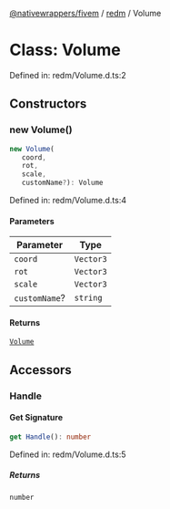 [@nativewrappers/fivem](../../README.md) / [redm](../README.md) / Volume

# Class: Volume

Defined in: redm/Volume.d.ts:2

## Constructors

### new Volume()

```ts
new Volume(
   coord, 
   rot, 
   scale, 
   customName?): Volume
```

Defined in: redm/Volume.d.ts:4

#### Parameters

| Parameter | Type |
| ------ | ------ |
| `coord` | `Vector3` |
| `rot` | `Vector3` |
| `scale` | `Vector3` |
| `customName`? | `string` |

#### Returns

[`Volume`](Volume.md)

## Accessors

### Handle

#### Get Signature

```ts
get Handle(): number
```

Defined in: redm/Volume.d.ts:5

##### Returns

`number`
